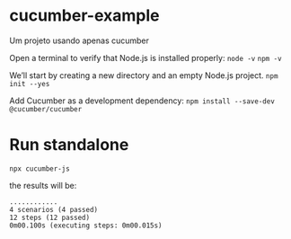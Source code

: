 # cucumber-example
Um projeto usando apenas cucumber

Open a terminal to verify that Node.js is installed properly:
`node -v`
`npm -v`

We’ll start by creating a new directory and an empty Node.js project.
`npm init --yes`

Add Cucumber as a development dependency:
`npm install --save-dev @cucumber/cucumber`

# Run standalone
`npx cucumber-js`

the results will be: 
```
............
4 scenarios (4 passed)
12 steps (12 passed)
0m00.100s (executing steps: 0m00.015s)
```
